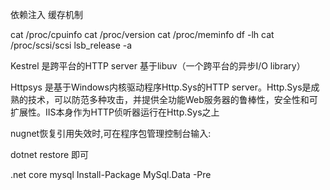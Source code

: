 依赖注入
缓存机制

cat /proc/cpuinfo
cat /proc/version
cat /proc/meminfo
df -lh
cat /proc/scsi/scsi
lsb_release -a

Kestrel 是跨平台的HTTP server 基于libuv（一个跨平台的异步I/O library）

Httpsys 是基于Windows内核驱动程序Http.Sys的HTTP server。Http.Sys是成熟的技术，可以防范多种攻击，并提供全功能Web服务器的鲁棒性，安全性和可扩展性。IIS本身作为HTTP侦听器运行在Http.Sys之上

nugnet恢复引用失效时,可在程序包管理控制台输入:

dotnet restore 即可

.net core mysql
Install-Package MySql.Data -Pre


